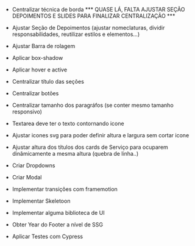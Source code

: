 * Centralizar técnica de borda *** QUASE LÁ, FALTA AJUSTAR SEÇÃO DEPOIMENTOS E SLIDES PARA FINALIZAR CENTRALIZAÇÃO ***
* Ajustar Seção de Depoimentos (ajustar nomeclaturas, dividir responsabilidades, reutilizar estilos e elementos...)

* Ajustar Barra de rolagem

* Aplicar box-shadow
* Aplicar hover e active
* Centralizar título das seções
* Centralizar botões
* Centralizar tamanho dos paragráfos (se conter mesmo tamanho responsivo)

* Textarea deve ter o texto contornando icone
* Ajustar icones svg para poder definir altura e largura sem cortar icone
* Ajustar altura dos títulos dos cards de Serviço para ocuparem dinâmicamente a mesma altura (quebra de linha..)

* Criar Dropdowns
* Criar Modal
* Implementar transições com framemotion
* Implementar Skeletoon
* Implementar alguma biblioteca de UI
* Obter Year do Footer a nível de SSG

* Aplicar Testes com Cypress
